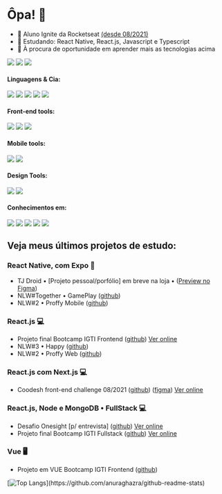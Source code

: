 # Ôpa! 👋

- 🚀 Aluno Ignite da Rocketseat [(desde 08/2021)](https://passport.rocketseat.com.br/react-js/pedropaulodf)
- 🌱 Estudando: React Native, React.js, Javascript e Typescript
- 👋 À procura de oportunidade em aprender mais as tecnologias acima

[<img src="https://img.shields.io/badge/linkedin-%230077B5.svg?&style=for-the-badge&logo=linkedin&logoColor=white" />](https://linkedin.com/in/pedropaulodf)
[<img src="https://img.shields.io/badge/gmail-%23D14836.svg?&style=for-the-badge&logo=gmail&logoColor=white" />](mailto:pedropaulotj@gmail.com)
[<img src="https://img.shields.io/badge/portfolio-242424?style=for-the-badge&logo=pandora&logoColor=white" />](https://portfolio.pedropaulo.dev)

#### Linguagens & Cia:
[<img src="https://img.shields.io/badge/JavaScript-323330?style=for-the-badge&logo=javascript&logoColor=F7DF1E" />](#) 
[<img src="https://img.shields.io/badge/TypeScript-007ACC?style=for-the-badge&logo=typescript&logoColor=white" />](#) 
[<img src="https://img.shields.io/badge/PHP-777BB4?style=for-the-badge&logo=php&logoColor=white" />](#) 
[<img src="https://img.shields.io/badge/styled--components-DB7093?style=for-the-badge&logo=styled-components&logoColor=white" />](#) 
[<img src="https://img.shields.io/badge/Sass-CC6699?style=for-the-badge&logo=sass&logoColor=white" />](#) 

#### Front-end tools:
[<img src="https://img.shields.io/badge/React-20232A?style=for-the-badge&logo=react&logoColor=61DAFB" />](#) 
[<img src="https://img.shields.io/badge/next.js-000000?style=for-the-badge&logo=nextdotjs&logoColor=white" />](#) 
[<img src="https://img.shields.io/badge/Material--UI-0081CB?style=for-the-badge&logo=material-ui&logoColor=white" />](#) 

#### Mobile tools:
[<img src="https://img.shields.io/badge/React_Native-20232A?style=for-the-badge&logo=react&logoColor=61DAFB" />](#) 
[<img src="https://img.shields.io/badge/Expo-1B1F23?style=for-the-badge&logo=expo&logoColor=white" />](#) 

#### Design Tools:
[<img src="https://img.shields.io/badge/Figma-F24E1E?style=for-the-badge&logo=figma&logoColor=white" />](#) 
[<img src="https://img.shields.io/badge/Photoshop-31A8FF?style=for-the-badge&logo=Adobe-Photoshop&labelColor=0a446b&logoWidth=15" />](#)

#### Conhecimentos em:
[<img src="https://img.shields.io/badge/Git-F05032?style=for-the-badge&logo=git&logoColor=white" />](#) 
[<img src="https://img.shields.io/badge/Insomnia-5849be?style=for-the-badge&logo=Insomnia&logoColor=white" />](#) 
[<img src="https://img.shields.io/badge/MySQL-005C84?style=for-the-badge&logo=mysql&logoColor=white" />](#) 
[<img src="https://img.shields.io/badge/MongoDB-4EA94B?style=for-the-badge&logo=mongodb&logoColor=white" />](#) 
[<img src="https://img.shields.io/badge/Google_Play-414141?style=for-the-badge&logo=google-play&logoColor=white" />](#) 

## Veja meus últimos projetos de estudo:

### React Native, com Expo 📱
* TJ Droid • [Projeto pessoal/porfólio] em breve na loja • ([Preview no Figma](https://www.figma.com/file/GYGs01Krnqj65ccpwY0pEn/App-TJ-Droid-1.0?node-id=0%3A1))
* NLW#Together • GamePlay ([github](https://github.com/pedropaulodf/nlw5-gameplay))
* NLW#2 • Proffy Mobile ([github](https://github.com/pedropaulodf/nlw2-omnistack-proffy))

### React.js 💻
* Projeto final Bootcamp IGTI Frontend ([github](https://github.com/pedropaulodf/igti-frontend-projeto-final-react)) [Ver online](https://igti-frontend-projeto-final-react.vercel.app/)
* NLW#3 • Happy ([github](https://github.com/pedropaulodf/nlw3-omnistack-happy))
* NLW#2 • Proffy Web ([github](https://github.com/pedropaulodf/nlw2-omnistack-proffy))

### React.js com Next.js 💻
* Coodesh front-end challenge 08/2021 ([github](https://github.com/pedropaulodf/coodesh-challenge)) ([figma](https://www.figma.com/file/D8LqvUJbPD4lDKKm42bqHr/Coodesh-Front-end-Challenge?node-id=0%3A1)) [Ver online](https://coodesh-front-end-challenge.vercel.app/)

### React.js, Node e MongoDB • FullStack 💻
* Desafio Onesight [p/ entrevista] ([github](https://github.com/pedropaulodf/desafio-onesight)) [Ver online](https://desafio-onesight.vercel.app/)
* Projeto final Bootcamp IGTI Fullstack ([github](https://github.com/pedropaulodf/igti-fullstack-projeto-final-react)) [Ver online](https://igti-fullstack-projeto-final-react.vercel.app/)

### Vue 🖥️
* Projeto em VUE Bootcamp IGTI Frontend ([github](https://github.com/pedropaulodf/igti-frontend-vue-petshop))

[![Top Langs](https://github-readme-stats.vercel.app/api/top-langs/?username=pedropaulodf&layout=compact&theme=dark&custom_title=Linguagens%20mais%20utilizadas:)](https://github.com/anuraghazra/github-readme-stats)
